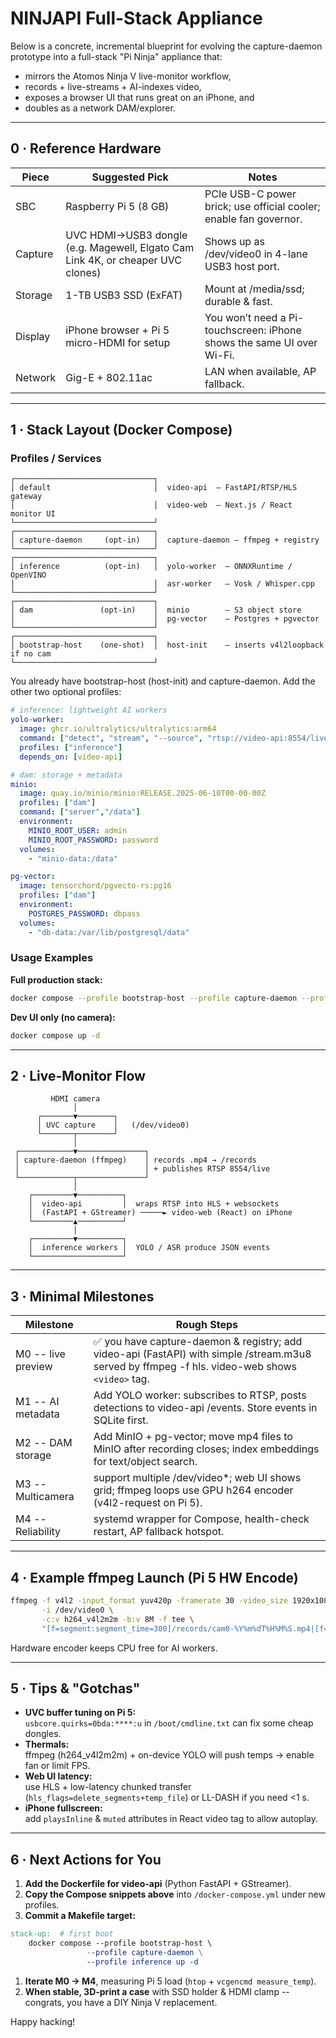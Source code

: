 # NINJAPI Full-Stack Appliance

Below is a concrete, incremental blueprint for evolving the capture-daemon prototype into a full-stack "Pi Ninja" appliance that:

- mirrors the Atomos Ninja V live-monitor workflow,
- records + live-streams + AI-indexes video,
- exposes a browser UI that runs great on an iPhone, and
- doubles as a network DAM/explorer.

-----

## 0 · Reference Hardware

|Piece  |Suggested Pick                                                                 |Notes                                                                |
|-------|-------------------------------------------------------------------------------|---------------------------------------------------------------------|
|SBC    |Raspberry Pi 5 (8 GB)                                                          |PCIe USB-C power brick; use official cooler; enable fan governor.    |
|Capture|UVC HDMI→USB3 dongle (e.g. Magewell, Elgato Cam Link 4K, or cheaper UVC clones)|Shows up as /dev/video0 in 4-lane USB3 host port.                    |
|Storage|1-TB USB3 SSD (ExFAT)                                                          |Mount at /media/ssd; durable & fast.                                 |
|Display|iPhone browser + Pi 5 micro-HDMI for setup                                     |You won’t need a Pi-touchscreen: iPhone shows the same UI over Wi-Fi.|
|Network|Gig-E + 802.11ac                                                               |LAN when available, AP fallback.                                     |

-----

## 1 · Stack Layout (Docker Compose)

### Profiles / Services

```
┌───────────────────────────────┐
│ default                       │  video-api  – FastAPI/RTSP/HLS gateway
│                               │  video-web  – Next.js / React monitor UI
└───────────────────────────────┘
┌───────────────────────────────┐
│ capture-daemon     (opt-in)   │  capture-daemon – ffmpeg + registry
└───────────────────────────────┘
┌───────────────────────────────┐
│ inference          (opt-in)   │  yolo-worker  – ONNXRuntime / OpenVINO
│                               │  asr-worker   – Vosk / Whisper.cpp
└───────────────────────────────┘
┌───────────────────────────────┐
│ dam               (opt-in)    │  minio        – S3 object store
│                               │  pg-vector    – Postgres + pgvector
└───────────────────────────────┘
┌───────────────────────────────┐
│ bootstrap-host    (one-shot)  │  host-init    – inserts v4l2loopback if no cam
└───────────────────────────────┘
```

You already have bootstrap-host (host-init) and capture-daemon.
Add the other two optional profiles:

```yaml
# inference: lightweight AI workers
yolo-worker:
  image: ghcr.io/ultralytics/ultralytics:arm64
  command: ["detect", "stream", "--source", "rtsp://video-api:8554/live"]
  profiles: ["inference"]
  depends_on: [video-api]

# dam: storage + metadata
minio:
  image: quay.io/minio/minio:RELEASE.2025-06-10T00-00-00Z
  profiles: ["dam"]
  command: ["server","/data"]
  environment: 
    MINIO_ROOT_USER: admin
    MINIO_ROOT_PASSWORD: password
  volumes: 
    - "minio-data:/data"

pg-vector:
  image: tensorchord/pgvecto-rs:pg16
  profiles: ["dam"]
  environment: 
    POSTGRES_PASSWORD: dbpass
  volumes: 
    - "db-data:/var/lib/postgresql/data"
```

### Usage Examples

**Full production stack:**

```bash
docker compose --profile bootstrap-host --profile capture-daemon --profile inference --profile dam up -d
```

**Dev UI only (no camera):**

```bash
docker compose up -d
```

-----

## 2 · Live-Monitor Flow

```
         HDMI camera
              │
      ┌───────▼────────┐
      │ UVC capture    │   (/dev/video0)
      └───────┬────────┘
              │
 ┌────────────▼───────────────┐
 │ capture-daemon (ffmpeg)    │ records .mp4 → /records
 │                            │ + publishes RTSP 8554/live
 └────────────┬───────────────┘
              │
    ┌─────────▼──────────┐
    │  video-api         │  wraps RTSP into HLS + websockets
    │  (FastAPI + GStreamer) ─────► video-web (React) on iPhone
    └─────────▲──────────┘
              │
    ┌─────────▼──────────┐
    │  inference workers │  YOLO / ASR produce JSON events
    └────────────────────┘
```

-----

## 3 · Minimal Milestones

|Milestone        |Rough Steps                                                                                                                                   |
|-----------------|----------------------------------------------------------------------------------------------------------------------------------------------|
|M0 -- live preview|✅ you have capture-daemon & registry; add video-api (FastAPI) with simple /stream.m3u8 served by ffmpeg -f hls. video-web shows `<video>` tag.|
|M1 -- AI metadata |Add YOLO worker: subscribes to RTSP, posts detections to video-api /events. Store events in SQLite first.                                     |
|M2 -- DAM storage |Add MinIO + pg-vector; move mp4 files to MinIO after recording closes; index embeddings for text/object search.                               |
|M3 -- Multicamera |support multiple /dev/video*; web UI shows grid; ffmpeg loops use GPU h264 encoder (v4l2-request on Pi 5).                                    |
|M4 -- Reliability |systemd wrapper for Compose, health-check restart, AP fallback hotspot.                                                                       |

-----

## 4 · Example ffmpeg Launch (Pi 5 HW Encode)

```bash
ffmpeg -f v4l2 -input_format yuv420p -framerate 30 -video_size 1920x1080 \
       -i /dev/video0 \
       -c:v h264_v4l2m2m -b:v 8M -f tee \
       "[f=segment:segment_time=300]/records/cam0-%Y%m%dT%H%M%S.mp4|[f=rtsp]rtsp://0.0.0.0:8554/live"
```

Hardware encoder keeps CPU free for AI workers.

-----

## 5 · Tips & "Gotchas"

- **UVC buffer tuning on Pi 5:**  
  `usbcore.quirks=0bda:****:u` in `/boot/cmdline.txt` can fix some cheap dongles.
- **Thermals:**  
  ffmpeg (h264_v4l2m2m) + on-device YOLO will push temps → enable fan or limit FPS.
- **Web UI latency:**  
  use HLS + low-latency chunked transfer (`hls_flags=delete_segments+temp_file`) or LL-DASH if you need <1 s.
- **iPhone fullscreen:**  
  add `playsInline` & `muted` attributes in React video tag to allow autoplay.

-----

## 6 · Next Actions for You

1. **Add the Dockerfile for video-api** (Python FastAPI + GStreamer).
1. **Copy the Compose snippets above** into `/docker-compose.yml` under new profiles.
1. **Commit a Makefile target:**

```makefile
stack-up:  # first boot
	docker compose --profile bootstrap-host \
                 --profile capture-daemon \
                 --profile inference up -d
```

1. **Iterate M0 → M4**, measuring Pi 5 load (`htop` + `vcgencmd measure_temp`).
1. **When stable, 3D-print a case** with SSD holder & HDMI clamp -- congrats, you have a DIY Ninja V replacement.

Happy hacking!